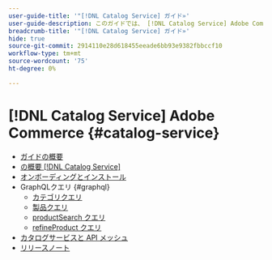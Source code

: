 ```yaml
---
user-guide-title: '"[!DNL Catalog Service] ガイド»'
user-guide-description: このガイドでは、 [!DNL Catalog Service] Adobe Commerce」
breadcrumb-title: '"[!DNL Catalog Service] ガイド»'
hide: true
source-git-commit: 2914110e28d618455eeade6bb93e9382fbbccf10
workflow-type: tm+mt
source-wordcount: '75'
ht-degree: 0%

---
```


# [!DNL Catalog Service] Adobe Commerce {#catalog-service}

- [ガイドの概要](guide-overview.md)
- [の概要 [!DNL Catalog Service]](overview.md)
- [オンボーディングとインストール](installation.md)
- GraphQLクエリ {#graphql}
   - [カテゴリクエリ](https://developer.adobe.com/commerce/webapi/graphql/schema/catalog-service/queries/categories/)
   - [製品クエリ](https://developer.adobe.com/commerce/webapi/graphql/schema/catalog-service/queries/products/)
   - [productSearch クエリ](https://developer.adobe.com/commerce/webapi/graphql/schema/catalog-service/queries/product-search/)
   - [refineProduct クエリ](https://developer.adobe.com/commerce/webapi/graphql/schema/catalog-service/queries/refine-product/)
- [カタログサービスと API メッシュ](mesh.md)
- [リリースノート](release-notes.md)
